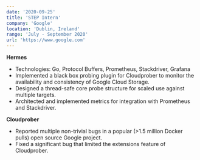 ```yaml
---
date: '2020-09-25'
title: 'STEP Intern'
company: 'Google'
location: 'Dublin, Ireland'
range: 'July - September 2020'
url: 'https://www.google.com'
---
```


**Hermes**

- Technologies: Go, Protocol Buffers, Prometheus, Stackdriver, Grafana
- Implemented a black box probing plugin for Cloudprober to monitor the availability and consistency of Google Cloud Storage.
- Designed a thread-safe core probe structure for scaled use against multiple targets.
- Architected and implemented metrics for integration with Prometheus and Stackdriver.

**Cloudprober**

- Reported multiple non-trivial bugs in a popular (>1.5 million Docker pulls) open source Google project.
- Fixed a significant bug that limited the extensions feature of Cloudprober.
